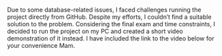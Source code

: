 Due to some database-related issues, I faced challenges running the project directly from GitHub. Despite my efforts, I couldn’t find a suitable solution to the problem. Considering the final exam and time constraints, I decided to run the project on my PC and created a short video demonstration of it instead. I have included the link to the video below for your convenience Mam.
